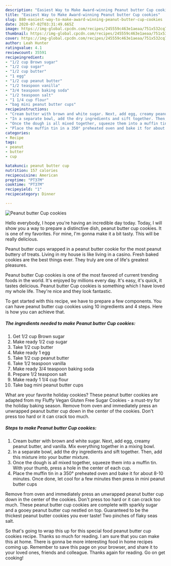 ```yaml
---
description: "Easiest Way to Make Award-winning Peanut butter Cup cookies"
title: "Easiest Way to Make Award-winning Peanut butter Cup cookies"
slug: 880-easiest-way-to-make-award-winning-peanut-butter-cup-cookies
date: 2020-07-02T03:31:49.665Z
image: https://img-global.cpcdn.com/recipes/245559c463e1aeaa/751x532cq70/peanut-butter-cup-cookies-recipe-main-photo.jpg
thumbnail: https://img-global.cpcdn.com/recipes/245559c463e1aeaa/751x532cq70/peanut-butter-cup-cookies-recipe-main-photo.jpg
cover: https://img-global.cpcdn.com/recipes/245559c463e1aeaa/751x532cq70/peanut-butter-cup-cookies-recipe-main-photo.jpg
author: Leah Hunter
ratingvalue: 4.1
reviewcount: 35591
recipeingredient:
- "1/2 cup Brown sugar"
- "1/2 cup sugar"
- "1/2 cup butter"
- "1 egg"
- "1/2 cup peanut butter"
- "1/2 teaspoon vanilla"
- "3/4 teaspoon baking soda"
- "1/2 teaspoon salt"
- "1 1/4 cup flour"
- "bag mini peanut butter cups"
recipeinstructions:
- "Cream butter with brown and white sugar. Next, add egg, creamy peanut butter, and vanilla. Mix everything together in a mixing bowl."
- "In a separate bowl, add the dry ingredients and sift together. Then, add this mixture into your butter mixture."
- "Once the dough is all mixed together, squeeze them into a muffin tin. With your thumb, press a hole in the center of each cup."
- "Place the muffin tin in a 350° preheated oven and bake it for about 8-10 minutes. Once done, let cool for a few minutes then press in mini peanut butter cups"
categories:
- Recipe
tags:
- peanut
- butter
- cup

katakunci: peanut butter cup 
nutrition: 157 calories
recipecuisine: American
preptime: "PT37M"
cooktime: "PT37M"
recipeyield: "1"
recipecategory: Dinner

---
```



![Peanut butter Cup cookies](https://img-global.cpcdn.com/recipes/245559c463e1aeaa/751x532cq70/peanut-butter-cup-cookies-recipe-main-photo.jpg)

Hello everybody, I hope you're having an incredible day today. Today, I will show you a way to prepare a distinctive dish, peanut butter cup cookies. It is one of my favorites. For mine, I'm gonna make it a bit tasty. This will be really delicious.

Peanut butter cups wrapped in a peanut butter cookie for the most peanut buttery of treats. Living in my house is like living in a casino. Fresh baked cookies are the best things ever. They truly are one of life&#39;s greatest pleasures.

Peanut butter Cup cookies is one of the most favored of current trending foods in the world. It's enjoyed by millions every day. It's easy, it's quick, it tastes delicious. Peanut butter Cup cookies is something which I have loved my whole life. They're nice and they look fantastic.


To get started with this recipe, we have to prepare a few components. You can have peanut butter cup cookies using 10 ingredients and 4 steps. Here is how you can achieve that.

<!--inarticleads1-->

##### The ingredients needed to make Peanut butter Cup cookies:

1. Get 1/2 cup Brown sugar
1. Make ready 1/2 cup sugar
1. Take 1/2 cup butter
1. Make ready 1 egg
1. Take 1/2 cup peanut butter
1. Take 1/2 teaspoon vanilla
1. Make ready 3/4 teaspoon baking soda
1. Prepare 1/2 teaspoon salt
1. Make ready 1 1/4 cup flour
1. Take bag mini peanut butter cups


What are your favorite holiday cookies? These peanut butter cookies are adapted from my Fluffy Vegan Gluten Free Sugar Cookies - a must-try for the holiday baking season. Remove from oven and immediately press an unwrapped peanut butter cup down in the center of the cookies. Don&#39;t press too hard or it can crack too much. 

<!--inarticleads2-->

##### Steps to make Peanut butter Cup cookies:

1. Cream butter with brown and white sugar. Next, add egg, creamy peanut butter, and vanilla. Mix everything together in a mixing bowl.
1. In a separate bowl, add the dry ingredients and sift together. Then, add this mixture into your butter mixture.
1. Once the dough is all mixed together, squeeze them into a muffin tin. With your thumb, press a hole in the center of each cup.
1. Place the muffin tin in a 350° preheated oven and bake it for about 8-10 minutes. Once done, let cool for a few minutes then press in mini peanut butter cups


Remove from oven and immediately press an unwrapped peanut butter cup down in the center of the cookies. Don&#39;t press too hard or it can crack too much. These peanut butter cup cookies are complete with sparkly sugar and a gooey peanut butter cup nestled on top. Guaranteed to be the thickest peanut butter cookies you ever taste! Two pinches of flaky seas salt. 

So that's going to wrap this up for this special food peanut butter cup cookies recipe. Thanks so much for reading. I am sure that you can make this at home. There is gonna be more interesting food in home recipes coming up. Remember to save this page on your browser, and share it to your loved ones, friends and colleague. Thanks again for reading. Go on get cooking!
